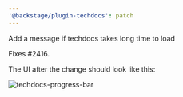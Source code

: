 ```yaml
---
'@backstage/plugin-techdocs': patch
---
```


Add a message if techdocs takes long time to load

Fixes #2416.

The UI after the change should look like this:

![techdocs-progress-bar](https://user-images.githubusercontent.com/33940798/94189286-296ac980-fec8-11ea-9051-1b3db938d12f.gif)
